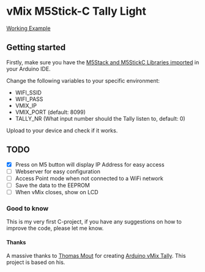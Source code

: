 # vMix M5Stick-C Tally Light

[Working Example](https://i.imgur.com/beQvKdS.gif)

## Getting started

Firstly, make sure you have the [M5Stack and M5StickC Libraries imported](https://docs.m5stack.com/#/en/arduino/arduino_development) in your Arduino IDE.

Change the following variables to your specific environment:
*  WIFI_SSID
*  WIFI_PASS
*  VMIX_IP
*  VMIX_PORT (default: 8099)
*  TALLY_NR (What input number should the Tally listen to, default: 0)

Upload to your device and check if it works.

## TODO
* [x]  Press on M5 button will display IP Address for easy access
* [ ]  Webserver for easy configuration
* [ ]  Access Point mode when not connected to a WiFi network
* [ ]  Save the data to the EEPROM
* [ ]  When vMix closes, show on LCD

### Good to know
This is my very first C-project, if you have any suggestions on how to improve the code, please let me know.

#### Thanks
A massive thanks to [Thomas Mout](https://github.com/ThomasMout) for creating [Arduino vMix Tally](https://github.com/ThomasMout/Arduino-vMix-tally). This project is based on his.
